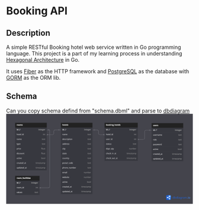 # Booking API

## Description

A simple RESTful Booking hotel web service written in Go programming language. This project is a part of my learning process in understanding [Hexagonal Architecture](https://alistair.cockburn.us/hexagonal-architecture/) in Go.

It uses [Fiber](https://gofiber.io) as the HTTP framework and [PostgreSQL](https://www.postgresql.org/) as the database with [GORM](https://pkg.go.dev/gorm.io/gorm) as the ORM lib.

<!-- ## Getting Started

1. If you do not use devcontainer, ensure you have [Go](https://go.dev/dl/) 1.23 or higher and [Task](https://taskfile.dev/installation/) installed on your machine:

    ```bash
    go version && task --version
    ```

2. Create a copy of the `.env.example` file and rename it to `.env`:

    ```bash
    cp .env.example .env
    ```

    Update configuration values as needed.

3. Install all dependencies, run docker compose, create database schema, and run database migrations:

    ```bash
    task
    ```

4. Run the project in development mode:

    ```bash
    task dev
    ``` -->

## Schema

Can you copy schema defind from "schema.dbml" and parse to [dbdiagram](https://dbdiagram.io)
<img src="screenshots/schema.png">

<!-- ## Documentation

For database schema documentation, see [here](https://dbdocs.io/bagashiz/Go-POS/), powered by [dbdocs.io](https://dbdocs.io/).

API documentation can be found in `docs/` directory. To view the documentation, open the browser and go to `http://localhost:8080/docs/index.html`. The documentation is generated using [swaggo](https://github.com/swaggo/swag/) with [gin-swagger](https://github.com/swaggo/gin-swagger/) middleware.

## Contributing

Developers interested in contributing to Go POS project can refer to the [CONTRIBUTING](CONTRIBUTING.md) file for detailed guidelines and instructions on how to contribute. -->
